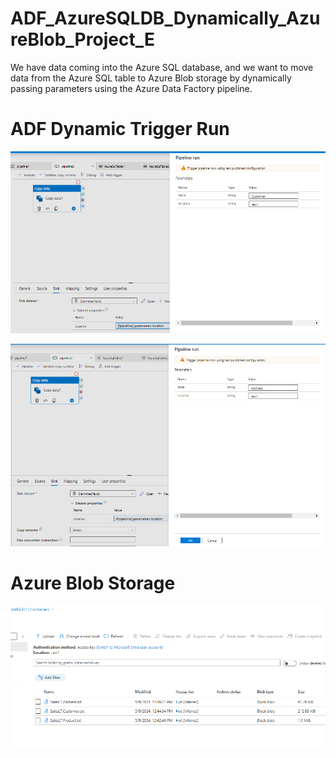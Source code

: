 # ADF_AzureSQLDB_Dynamically_AzureBlob_Project_E

We have data coming into the Azure SQL database, and we want to move data from the Azure SQL table to Azure Blob storage by dynamically passing parameters using the Azure Data Factory pipeline.

# ADF Dynamic Trigger Run 

![alt text](https://github.com/DataNaija/ADF_AzureSQLDB_Dynamically_AzureBlob_Project_E/blob/main/lb10_0.png)

![alt text](https://github.com/DataNaija/ADF_AzureSQLDB_Dynamically_AzureBlob_Project_E/blob/main/lb10_1.png)

# Azure Blob Storage

![alt text](https://github.com/DataNaija/ADF_AzureSQLDB_Dynamically_AzureBlob_Project_E/blob/main/lb10_2.png)
